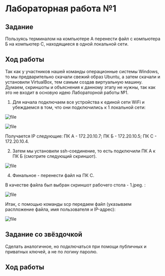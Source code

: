 # Лабораторная работа №1

## Задание

Пользуясь терминалом на компьютере А перенести файл с компьютера Б на компьютер С, находящиеся в одной локальной сети.

## Ход работы

Так как у участников нашей команды операционные системы Windows, то мы предварительно скачали свежий образ Ubuntu, а затем скачали и установили VirtualBox, тем самым создав виртуальную машину. Думаем, скриншоты и объяснения к данному этапу не нужны, так как это не входит в основую идею Лабораторной работы №1.

1)  Для начала подключаем все устройства к единой сети WiFi и убеждаемся в том, что они подключились к 1 локальной сети:
   
![file](https://github.com/V1lou/Clouds/blob/main/LAB%20№1/screenshots/3.png)

![file](https://github.com/V1lou/Clouds/blob/main/LAB%20№1/screenshots/10.png)

   
Получается IP следующие: ПК A - 172.20.10.7;
                         ПК Б - 172.20.10.5;
                         ПК С - 172.20.10.4.

2) Затем мы установили ssh-соединение, то есть подключили ПК А к ПК Б (смотрите следующий скриншот).

![file](https://github.com/V1lou/Clouds/blob/main/LAB%20№1/screenshots/4.png)


4) Финальное - перенести файл на ПК С.
   
В качестве файла был выбран скриншот рабочего стола - 1.jpeg. :

![file](https://github.com/V1lou/Clouds/blob/main/LAB%20№1/screenshots/file.jpg)













Итак, с помощью команды scp передаем файл (указываем распложение файла, имя пользователя и IP-адрес):

![file](https://github.com/V1lou/Clouds/blob/main/LAB%20%E2%84%961/screenshots/6.png)
  


## Задание со звёздочкой

Сделать аналогичное, но подключаться при помощи публичных и приватных ключей, а не по логину паролю.

## Ход работы
